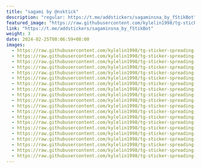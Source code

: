 ```yaml
---
title: "sagami by @nsktick"
description: "regular: https://t.me/addstickers/sagaminsna_by_fStikBot"
featured_image: "https://raw.githubusercontent.com/kylelin1998/tg-sticker-spreading-worldwide-images/main/img/ceabe6b1-de9e-471e-bb9b-c6c5a4a151fc.jpg"
link: "https://t.me/addstickers/sagaminsna_by_fStikBot"
weight: 3
date: 2024-02-25T08:06:59+08:00
images:
  - https://raw.githubusercontent.com/kylelin1998/tg-sticker-spreading-worldwide-images/main/img/ceabe6b1-de9e-471e-bb9b-c6c5a4a151fc.jpg
  - https://raw.githubusercontent.com/kylelin1998/tg-sticker-spreading-worldwide-images/main/img/e0147ac0-9530-4661-8474-aea87f6a540f.jpg
  - https://raw.githubusercontent.com/kylelin1998/tg-sticker-spreading-worldwide-images/main/img/d01f2300-b424-4e3b-a94a-c815033b65e9.jpg
  - https://raw.githubusercontent.com/kylelin1998/tg-sticker-spreading-worldwide-images/main/img/3499724a-4165-47e8-888b-be3f70390dc4.jpg
  - https://raw.githubusercontent.com/kylelin1998/tg-sticker-spreading-worldwide-images/main/img/4bbd7e6c-46d2-4df9-85e9-3ce854dd7f20.jpg
  - https://raw.githubusercontent.com/kylelin1998/tg-sticker-spreading-worldwide-images/main/img/5200b921-b503-4ace-942f-3df3fe33a0d4.jpg
  - https://raw.githubusercontent.com/kylelin1998/tg-sticker-spreading-worldwide-images/main/img/fec00e33-ebae-466c-8147-e7f6805061e7.jpg
  - https://raw.githubusercontent.com/kylelin1998/tg-sticker-spreading-worldwide-images/main/img/a92e3568-3363-4455-bcda-5eaabbb90f8d.jpg
  - https://raw.githubusercontent.com/kylelin1998/tg-sticker-spreading-worldwide-images/main/img/039ee1c8-efb3-40d0-bf48-d1a40f55ee09.jpg
  - https://raw.githubusercontent.com/kylelin1998/tg-sticker-spreading-worldwide-images/main/img/a8138807-14c0-4540-91fe-da43b548eed8.jpg
  - https://raw.githubusercontent.com/kylelin1998/tg-sticker-spreading-worldwide-images/main/img/e10ef60a-9076-43f0-9683-fb900b4ffa4f.jpg
  - https://raw.githubusercontent.com/kylelin1998/tg-sticker-spreading-worldwide-images/main/img/265cab55-9c30-485a-8dcc-1eef3513cd37.jpg
  - https://raw.githubusercontent.com/kylelin1998/tg-sticker-spreading-worldwide-images/main/img/481e20e9-44f0-4a4d-a670-74f0316545b5.jpg
  - https://raw.githubusercontent.com/kylelin1998/tg-sticker-spreading-worldwide-images/main/img/0f8b5784-d170-4be0-bdc3-56644f9f082f.jpg
  - https://raw.githubusercontent.com/kylelin1998/tg-sticker-spreading-worldwide-images/main/img/b1eff512-5074-4ef0-96a2-693a65c95a0d.jpg
  - https://raw.githubusercontent.com/kylelin1998/tg-sticker-spreading-worldwide-images/main/img/5755deb1-4fbc-47d9-a6aa-5efacac4a876.jpg
  - https://raw.githubusercontent.com/kylelin1998/tg-sticker-spreading-worldwide-images/main/img/ab4dcfda-66dc-4f27-bd41-dd907b6e6c4c.jpg
  - https://raw.githubusercontent.com/kylelin1998/tg-sticker-spreading-worldwide-images/main/img/07165f72-0fe4-41bc-8c6f-250ea55fd689.jpg
  - https://raw.githubusercontent.com/kylelin1998/tg-sticker-spreading-worldwide-images/main/img/b0f21b1c-138d-465b-a431-cc7c30792a19.jpg
  - https://raw.githubusercontent.com/kylelin1998/tg-sticker-spreading-worldwide-images/main/img/59befea6-c102-47c9-868a-b3cc33d2f426.jpg
---
```

